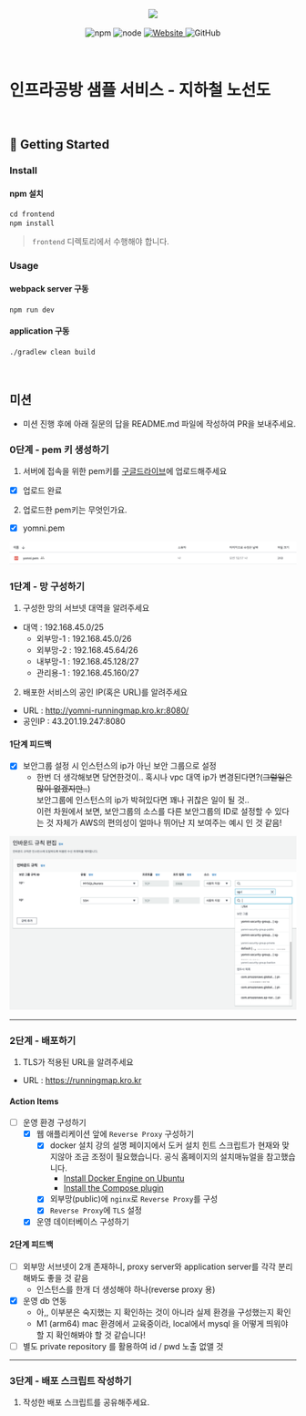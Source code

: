 <p align="center">
    <img width="200px;" src="https://raw.githubusercontent.com/woowacourse/atdd-subway-admin-frontend/master/images/main_logo.png"/>
</p>
<p align="center">
  <img alt="npm" src="https://img.shields.io/badge/npm-%3E%3D%205.5.0-blue">
  <img alt="node" src="https://img.shields.io/badge/node-%3E%3D%209.3.0-blue">
  <a href="https://edu.nextstep.camp/c/R89PYi5H" alt="nextstep atdd">
    <img alt="Website" src="https://img.shields.io/website?url=https%3A%2F%2Fedu.nextstep.camp%2Fc%2FR89PYi5H">
  </a>
  <img alt="GitHub" src="https://img.shields.io/github/license/next-step/atdd-subway-service">
</p>

<br>

# 인프라공방 샘플 서비스 - 지하철 노선도

<br>

## 🚀 Getting Started

### Install
#### npm 설치
```
cd frontend
npm install
```
> `frontend` 디렉토리에서 수행해야 합니다.

### Usage
#### webpack server 구동
```
npm run dev
```
#### application 구동
```
./gradlew clean build
```
<br>

## 미션

* 미션 진행 후에 아래 질문의 답을 README.md 파일에 작성하여 PR을 보내주세요.

### 0단계 - pem 키 생성하기

1. 서버에 접속을 위한 pem키를 [구글드라이브](https://drive.google.com/drive/folders/1dZiCUwNeH1LMglp8dyTqqsL1b2yBnzd1?usp=sharing)에 업로드해주세요
  - [x] 업로드 완료
2. 업로드한 pem키는 무엇인가요.
  - [x] yomni.pem  

![](images/key-pair.png)


### 1단계 - 망 구성하기
1. 구성한 망의 서브넷 대역을 알려주세요
- 대역 : 192.168.45.0/25
  - 외부망-1 : 192.168.45.0/26
  - 외부망-2 : 192.168.45.64/26
  - 내부망-1 : 192.168.45.128/27
  - 관리용-1 : 192.168.45.160/27

2. 배포한 서비스의 공인 IP(혹은 URL)를 알려주세요

- URL : http://yomni-runningmap.kro.kr:8080/
- 공인IP : 43.201.19.247:8080

#### 1단계 피드백
- [x] 보안그룹 설정 시 인스턴스의 ip가 아닌 보안 그룹으로 설정
  - 한번 더 생각해보면 당연한것이.. 혹시나 vpc 대역 ip가 변경된다면?(~~그럴일은 많이 없겠지만..~~)  
  보안그룹에 인스턴스의 ip가 박혀있다면 꽤나 귀찮은 일이 될 것..  
  이런 차원에서 보면, 보안그룹의 소스를 다른 보안그룹의 ID로 설정할 수 있다는 것 자체가 AWS의 편의성이 얼마나 뛰어난 지 보여주는 예시 인 것 같음!

![](images/step1-feedback.png)

---

### 2단계 - 배포하기
1. TLS가 적용된 URL을 알려주세요

- URL : https://runningmap.kro.kr 

#### Action Items
- [ ] 운영 환경 구성하기
  - [x] 웹 애플리케이션 앞에 `Reverse Proxy` 구성하기 
    - [x] docker 설치 강의 설명 페이지에서 도커 설치 힌트 스크립트가 현재와 맞지않아 조금 조정이 필요했습니다. 공식 홈페이지의 설치매뉴얼을 참고했습니다. 
      - [Install Docker Engine on Ubuntu](https://docs.docker.com/engine/install/ubuntu/)
      - [Install the Compose plugin](https://docs.docker.com/compose/install/linux/)
    - [x] 외부망(public)에 `nginx`로 `Reverse Proxy`를 구성
    - [x] `Reverse Proxy`에 `TLS` 설정
  - [x] 운영 데이터베이스 구성하기

#### 2단계 피드백
- [ ] 외부망 서브넷이 2개 존재하니, proxy server와 application server를 각각 분리해봐도 좋을 것 같음
  - 인스턴스를 한개 더 생성해야 하나(reverse proxy 용)
- [x] 운영 db 연동
  - 아,, 이부분은 숙지했는 지 확인하는 것이 아니라 실제 환경을 구성했는지 확인
  - M1 (arm64) mac 환경에서 교육중이라, local에서 mysql 을 어떻게 띄워야 할 지 확인해봐야 할 것 같습니다!
- [ ] 별도 private repository 를 활용하여 id / pwd 노출 없앨 것

---

### 3단계 - 배포 스크립트 작성하기

1. 작성한 배포 스크립트를 공유해주세요.


